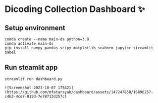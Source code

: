 # Dicoding Collection Dashboard ✨

## Setup environment
```
conda create --name main-ds python=3.9
conda activate main-ds
pip install numpy pandas scipy matplotlib seaborn jupyter streamlit babel
```

## Run steamlit app
```
streamlit run dashboard.py

![Screenshot 2023-10-07 175421](https://github.com/mfatarsyah/dashboard/assets/147247858/16896257-c4b3-4ce7-819d-7e78713d257c)
